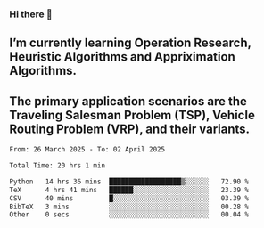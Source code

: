 ### Hi there 👋
## I’m currently learning Operation Research, Heuristic Algorithms and Appriximation Algorithms.
## The primary application scenarios are the Traveling Salesman Problem (TSP), Vehicle Routing Problem (VRP), and their variants.
<!--START_SECTION:waka-->

```txt
From: 26 March 2025 - To: 02 April 2025

Total Time: 20 hrs 1 min

Python   14 hrs 36 mins  ██████████████████▒░░░░░░   72.90 %
TeX      4 hrs 41 mins   ██████░░░░░░░░░░░░░░░░░░░   23.39 %
CSV      40 mins         █░░░░░░░░░░░░░░░░░░░░░░░░   03.39 %
BibTeX   3 mins          ░░░░░░░░░░░░░░░░░░░░░░░░░   00.28 %
Other    0 secs          ░░░░░░░░░░░░░░░░░░░░░░░░░   00.04 %
```

<!--END_SECTION:waka-->
<!--
**Bookervsky/Bookervsky** is a ✨ _special_ ✨ repository because its `README.md` (this file) appears on your GitHub profile.

Here are some ideas to get you started:

- 🔭 I’m currently working on ...
- 🌱 I’m currently learning ...
- 👯 I’m looking to collaborate on ...
- 🤔 I’m looking for help with ...
- 💬 Ask me about ...
- 📫 How to reach me: ...
- 😄 Pronouns: ...
- ⚡ Fun fact: ...
-->
